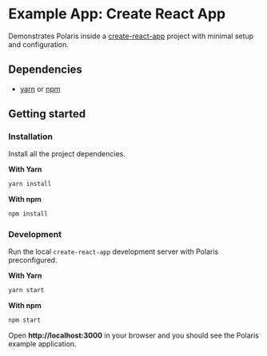 # Example App: Create React App
Demonstrates Polaris inside a [create-react-app](https://github.com/facebookincubator/create-react-app) project with minimal setup and configuration.

## Dependencies
- [yarn](https://github.com/yarnpkg/yarn/) or [npm](https://www.npmjs.com/)

## Getting started
### Installation

Install all the project dependencies.

**With Yarn**

```bash
yarn install
```

**With npm**

```bash
npm install
```

### Development
Run the local `create-react-app` development server with Polaris preconfigured.

**With Yarn**

```bash
yarn start
```

**With npm**

```bash
npm start
```

Open **http://localhost:3000** in your browser and you should see the Polaris example application.

